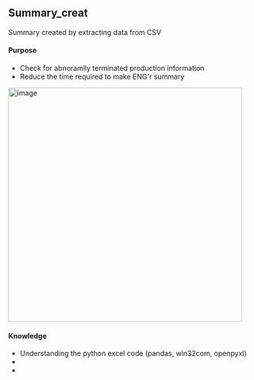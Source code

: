 
## Summary_creat
Summary created by extracting data from CSV

#### Purpose
- Check for abnoramlly terminated production information
- Reduce the time required to make ENG'r summary 
<img width="471" alt="image" src="https://github.com/JeonHR/Summary_creat/assets/140233882/723f4a22-a00d-4228-b2a9-ac2a5fdaa1e0">

#### Knowledge
- Understanding the python excel code (pandas, win32com, openpyxl)
- 
-

